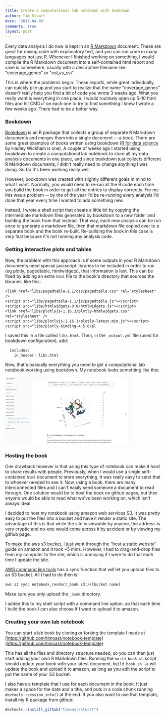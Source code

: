 ```yaml
---
title: Create a computational lab notebook with bookdown
author: Tim Stuart
date: '2017-04-03'
comments: true
layout: post
---
```


Every data analysis I do now is kept in an [R Markdown](http://rmarkdown.rstudio.com) document. These are great for mixing code with explanatory text, and you can run code in many languages not just R. Whenever I finished working on something, I would compile the R Markdown document into a self-contained html report and save is somewhere, usually with a descriptive filename like "coverage_genes" or "col_vs_cvi".

<!--break-->

This is where the problems begin. These reports, while great individually, can quickly pile up and you start to realize that the name "coverage_genes" doesn't really help you find a bit of code you wrote 3 weeks ago. What you really want is everything in one place. I would routinely open up 5-10 html files and hit CMD+f on each one to try to find something I knew I wrote a few weeks ago. There had to be a better way.

### Bookdown

[Bookdown](http://bookdown.org) is an R package that collects a group of separate R Markdown documents and merges them into a single document -- a book. There are some great examples of books written using bookdown ([R for data science](http://r4ds.had.co.nz/) by Hadley Wickham is one). A couple of weeks ago I started using bookdown to create a computational lab notebook to store all my data analysis documents in one place, and since bookdown just collects different R Markdown documents, I didn't really need to change anything I was doing. So far it's been working really well.

However, bookdown was created with slightly different goals in mind to what I want. Normally, you would need to re-run all the R code each time you build the book in order to get all the entries to display correctly. For me this was a problem -- by the of the year I'd be re-running every analysis I'd done that year every time I wanted to add something new.

Instead, I wrote a shell script that cheats a little bit by copying the intermediate markdown files generated by bookdown to a new folder and building the book from that instead. That way, each new analysis can be run once to generate a markdown file, then that markdown file copied over to a separate book and the book re-built. Re-building the book in this case is very fast because it's not running any analysis code.

### Getting interactive plots and tables

Now, the problem with this approach is if some outputs in your R Markdown documents need special javascript libraries to be included in order to run (eg plotly, pagedtable, htmlwidgets), that information is lost. This can be fixed by adding an extra `html` file to the book's directory that sources the libraries, like this:

```
<link href="libs/pagedtable-1.1/css/pagedtable.css" rel="stylesheet" />
<script src="libs/pagedtable-1.1/js/pagedtable.js"></script>
<script src="libs/htmlwidgets-0.8/htmlwidgets.js"></script>
<link href="libs/plotlyjs-1.16.3/plotly-htmlwidgets.css" rel="stylesheet" />
<script src="libs/plotlyjs-1.16.3/plotly-latest.min.js"></script>
<script src="libs/plotly-binding-4.5.6/pl
```

I saved this in a file called `libs.html`. Then, in the `_output.yml` file (used for bookdown configuration), add:

```
  includes:
    in_header: libs.html
```

Now, that's basically everything you need to get a computational lab notebook working using bookdown. My notebook looks something like this:

<img src="/assets/notebook.png" alt="Drawing" style="width: 80%;"/>

### Hosting the book

One drawback however is that using this type of notebook can make it hard to share results with people. Previously, when I would use a single self-contained `html` document to store everything, it was really easy to send that to whoever needed to see it. Now, using a book, there are many interconnected files and I can't easily send someone a document to read through. One solution would be to host the book on github pages, but then anyone would be able to read what we've been working on, which isn't always ideal.

I decided to host my notebook using amazon web services S3. It was pretty easy to put the files into a bucket and have it render a static site. The advantage of this is that while the site is viewable by anyone, the address is very cryptic and no-one would come across it by accident or by viewing my github page.

To make the aws s3 bucket, I just went through the “host a static website” guide on amazon and it took ~5 mins. However, I had to drag-and-drop files from my computer to the site, which is annoying if I were to do that each time I update the site.

[AWS command line tools](http://docs.aws.amazon.com/cli/latest/userguide/installing.html) has a sync function that will let you upload files to an S3 bucket. All I had to do then is:

```bash
aws s3 sync notebook_render/_book s3://[bucket name]
```

Make sure you only upload the `_book` directory.

I added this to my shell script with a command line option, so that each time I build the book I can also choose if I want to upload it to amazon.

### Creating your own lab notebook

You can start a lab book by cloning or forking the template I made at [https://github.com/timoast/notebook-template](https://github.com/timoast/notebook-template).

This has all the files and directory structure needed, so you can then just start adding your own R Markdown files. Running the `build_book.sh` script should update your book with your latest document. `build_book.sh -a` will update the book and upload it to amazon, as long as you edit the script to put the name of your S3 bucket.

I also have a template that I use for each document in the book. It just makes a space for the date and a title, and puts in a code chunk running `devtools::session_info()` at the end. If you also want to use that template, install my R package from github:

```r
devtools::install_github("timoast/stuart")
```
